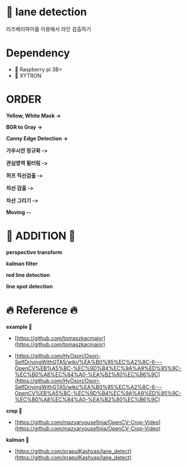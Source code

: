 # :sunflower: lane detection

라즈베리파이를 이용해서 라인 검출하기

# Dependency
- :strawberry: Raspberry pi 3B+
- :car: XYTRON

# ORDER

**Yellow, White Mask ->**


**BGR to Gray ->**


**Canny Edge Detection ->**


**가우시안 정규화 ->**


**관심영역 필터링 ->**


**허프 직선검출 ->**


**차선 검출 ->**


**차선 그리기 ->**

**Moving --**

# 📣 ADDITION 📣

**perspective transform**


**kalman filter**


**red line detection**


**line spot detection**


# :fire: Reference :fire:

**example :running:**

- [https://github.com/tomaszkacmajor](https://github.com/tomaszkacmajor)

- [https://github.com/HyOsori/Osori-SelfDrivingWithGTA5/wiki/%EA%B0%95%EC%A2%8C-6---OpenCV%EB%A5%BC-%EC%9D%B4%EC%9A%A9%ED%95%9C-%EC%B0%A8%EC%84%A0-%EA%B2%80%EC%B6%9C](https://github.com/HyOsori/Osori-SelfDrivingWithGTA5/wiki/%EA%B0%95%EC%A2%8C-6---OpenCV%EB%A5%BC-%EC%9D%B4%EC%9A%A9%ED%95%9C-%EC%B0%A8%EC%84%A0-%EA%B2%80%EC%B6%9C)

**crop :running:**

- [https://github.com/mazyaryousefinia/OpenCV-Crop-Video](https://github.com/mazyaryousefinia/OpenCV-Crop-Video)

**kalman :running:**

- [https://github.com/prapulKashyap/lane_detect](https://github.com/prapulKashyap/lane_detect)
